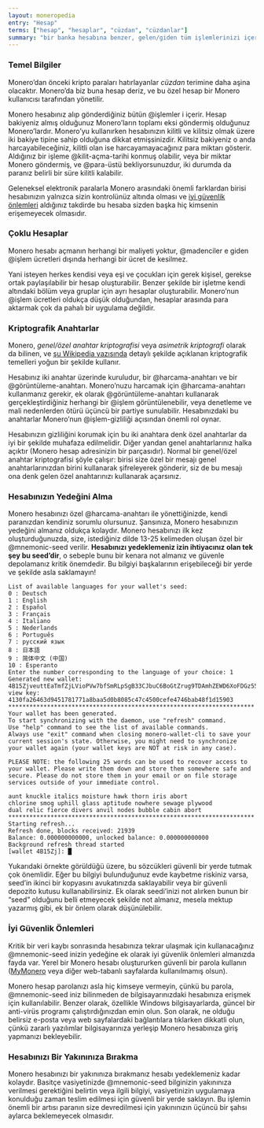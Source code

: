 ```yaml
---
layout: moneropedia
entry: "Hesap"
terms: ["hesap", "hesaplar", "cüzdan", "cüzdanlar"]
summary: "bir banka hesabına benzer, gelen/giden tüm işlemlerinizi içerir"
---
```


### Temel Bilgiler

Monero’dan önceki kripto paraları hatırlayanlar *cüzdan* terimine daha aşina olacaktır. Monero’da biz buna hesap deriz, ve bu özel hesap bir Monero kullanıcısı tarafından yönetilir.

Monero hesabınız alıp gönderdiğiniz bütün @işlemler i içerir. Hesap bakiyeniz almış olduğunuz Monero’ların toplamı eksi göndermiş olduğunuz Monero’lardır. Monero’yu kullanırken hesabınızın kilitli ve kilitsiz olmak üzere iki bakiye tipine sahip olduğuna dikkat etmişsinizdir. Kilitsiz bakiyeniz o anda harcayabileceğiniz, kilitli olan ise harcayamayacağınız para miktarı gösterir. Aldığınız bir işleme @kilit-açma-tarihi konmuş olabilir, veya bir miktar Monero göndermiş, ve @para-üstü bekliyorsunuzdur, iki durumda da paranız belirli bir süre kilitli kalabilir.

Geleneksel elektronik paralarla Monero arasındaki önemli farklardan birisi hesabınızın yalnızca sizin kontrolünüz altında olması ve [iyi güvenlik önlemleri](#iyi-guvenlik-onlemleri) aldığınız takdirde bu hesaba sizden başka hiç kimsenin erişemeyecek olmasıdır.

### Çoklu Hesaplar

Monero hesabı açmanın herhangi bir maliyeti yoktur, @madenciler e giden @işlem ücretleri dışında herhangi bir ücret de kesilmez.

Yani isteyen herkes kendisi veya eşi ve çocukları için gerek kişisel, gerekse ortak paylaşılabilir bir hesap oluşturabilir. Benzer şekilde bir işletme kendi altındaki bölüm veya gruplar için ayrı hesaplar oluşturabilir. Monero’nun @işlem ücretleri oldukça düşük olduğundan, hesaplar arasında para aktarmak çok da pahalı bir uygulama değildir.

### Kriptografik Anahtarlar

Monero, *genel/özel anahtar kriptografisi* veya *asimetrik kriptografi* olarak da bilinen, ve [şu Wikipedia yazısında](https://en.wikipedia.org/wiki/Public-key_cryptography) detaylı şekilde açıklanan kriptografik temelleri yoğun bir şekilde kullanır.

Hesabınız iki anahtar üzerinde kuruludur, bir @harcama-anahtarı ve bir @görüntüleme-anahtarı. Monero’nuzu harcamak için @harcama-anahtarı kullanmanız gerekir, ek olarak @görüntüleme-anahtarı kullanarak gerçekleştirdiğiniz herhangi bir @işlem görüntülenebilir, veya denetleme ve mali nedenlerden ötürü üçüncü bir partiye sunulabilir. Hesabınızdaki bu anahtarlar Monero’nun @işlem-gizliliği açısından önemli rol oynar.

Hesabınızın gizliliğini korumak için bu iki anahtara denk özel anahtarlar da iyi bir şekilde muhafaza edilmelidir. Diğer yandan genel anahtarlarınız halka açıktır (Monero hesap adresinizin bir parçasıdır). Normal bir genel/özel anahtar kriptografisi şöyle çalışır: birisi size özel bir mesajı genel anahtarlarınızdan birini kullanarak şifreleyerek gönderir, siz de bu mesajı ona denk gelen özel anahtarınızı kullanarak açarsınız.

### Hesabınızın Yedeğini Alma

Monero hesabınızı özel @harcama-anahtarı ile yönettiğinizde, kendi paranızdan kendiniz sorumlu olursunuz. Şansınıza, Monero hesabınızın yedeğini almanız oldukça kolaydır. Monero hesabınızı ilk kez oluşturduğunuzda, size, istediğiniz dilde 13-25 kelimeden oluşan özel bir @mnemonic-seed verilir. **Hesabınızı yedeklemeniz izin ihtiyacınız olan tek şey bu seed’dir**, o sebeple bunu bir kenara not almanız ve güvenle depolamanız kritik önemdedir. Bu bilgiyi başkalarının erişebileceği bir yerde ve şekilde asla saklamayın!

```
List of available languages for your wallet's seed:
0 : Deutsch
1 : English
2 : Español
3 : Français
4 : Italiano
5 : Nederlands
6 : Português
7 : русский язык
8 : 日本語
9 : 简体中文 (中国)
10 : Esperanto
Enter the number corresponding to the language of your choice: 1
Generated new wallet: 4B15ZjveuttEaTmfZjLVioPVw7bfSmRLpSgB33CJbuC6BoGtZrug9TDAmhZEWD6XoFDGz55bgzisT9Dnv61sbsA6Sa47TYu
view key: 4130fa26463d9451781771a8baa5d0b8085c47c4500cefe4746bab48f1d15903
**********************************************************************
Your wallet has been generated.
To start synchronizing with the daemon, use "refresh" command.
Use "help" command to see the list of available commands.
Always use "exit" command when closing monero-wallet-cli to save your
current session's state. Otherwise, you might need to synchronize
your wallet again (your wallet keys are NOT at risk in any case).

PLEASE NOTE: the following 25 words can be used to recover access to your wallet. Please write them down and store them somewhere safe and secure. Please do not store them in your email or on file storage services outside of your immediate control.

aunt knuckle italics moisture hawk thorn iris abort
chlorine smog uphill glass aptitude nowhere sewage plywood
dual relic fierce divers anvil nodes bubble cabin abort
**********************************************************************
Starting refresh...
Refresh done, blocks received: 21939                            
Balance: 0.000000000000, unlocked balance: 0.000000000000
Background refresh thread started
[wallet 4B15Zj]: █

```

Yukarıdaki örnekte görüldüğü üzere, bu sözcükleri güvenli bir yerde tutmak çok önemlidir. Eğer bu bilgiyi bulunduğunuz evde kaybetme riskiniz varsa, seed’in ikinci bir kopyasını avukatınızda saklayabilir veya bir güvenli depozito kutusu kullanabilirsiniz. Ek olarak seedi’inizi not alırken bunun bir “seed” olduğunu belli etmeyecek şekilde not almanız, mesela mektup yazarmış gibi, ek bir önlem olarak düşünülebilir.

### İyi Güvenlik Önlemleri

Kritik bir veri kaybı sonrasında hesabınıza tekrar ulaşmak için kullanacağınız @mnemonic-seed inizin yedeğine ek olarak iyi güvenlik önlemleri almanızda fayda var. Yerel bir Monero hesabı oluştururken güvenli bir parola kullanın ([MyMonero](https://mymonero.com) veya diğer web-tabanlı sayfalarda kullanılmamış olsun).

Monero hesap parolanızı asla hiç kimseye vermeyin, çünkü bu parola, @mnemonic-seed iniz bilinmeden de bilgisayarınızdaki hesabınıza erişmek için kullanılabilir. Benzer olarak, özellikle Windows bilgisayarlarda, güncel bir anti-virüs programı çalıştırdığınızdan emin olun. Son olarak, ne olduğu belirsiz e-posta veya web sayfalardaki bağlantılara tıklarken dikkatli olun, çünkü zararlı yazılımlar bilgisayarınıza yerleşip Monero hesabınıza giriş yapmanızı bekleyebilir.

### Hesabınızı Bir Yakınınıza Bırakma

Monero hesabınızı bir yakınınıza bırakmanız hesabı yedeklemeniz kadar kolaydır. Basitçe vasiyetinizde @mnemonic-seed bilginizin yakınınıza verilmesi gerektiğini belirtin veya ilgili bilgiyi, vasiyetinizin uygulamaya konulduğu zaman teslim edilmesi için güvenli bir yerde saklayın. Bu işlemin önemli bir artısı paranın size devredilmesi için yakınınızın üçüncü bir şahsı aylarca beklemeyecek olmasıdır.
